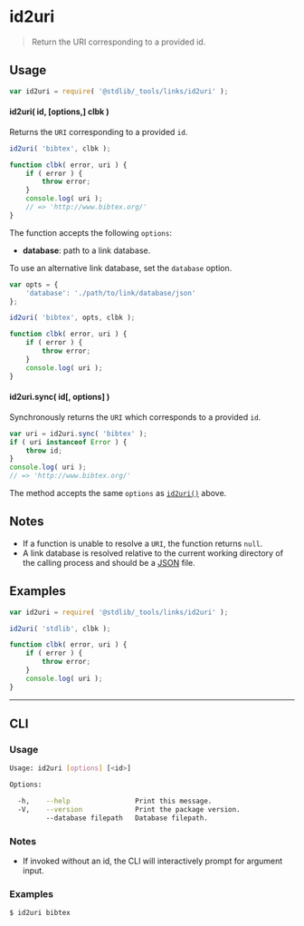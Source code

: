# id2uri

> Return the URI corresponding to a provided id.

<!-- Section to include introductory text. Make sure to keep an empty line after the intro `section` element and another before the `/section` close. -->

<section class="intro">

</section>

<!-- /.intro -->

<!-- Package usage documentation. -->

<section class="usage">

## Usage

```javascript
var id2uri = require( '@stdlib/_tools/links/id2uri' );
```

<a name="async"></a>

#### id2uri( id, \[options,] clbk )

Returns the `URI` corresponding to a provided `id`.

```javascript
id2uri( 'bibtex', clbk );

function clbk( error, uri ) {
    if ( error ) {
        throw error;
    }
    console.log( uri );
    // => 'http://www.bibtex.org/'
}
```

The function accepts the following `options`:

-   **database**: path to a link database.

To use an alternative link database, set the `database` option.

```javascript
var opts = {
    'database': './path/to/link/database/json'
};

id2uri( 'bibtex', opts, clbk );

function clbk( error, uri ) {
    if ( error ) {
        throw error;
    }
    console.log( uri );
}
```

#### id2uri.sync( id\[, options] )

Synchronously returns the `URI` which corresponds to a provided `id`.

```javascript
var uri = id2uri.sync( 'bibtex' );
if ( uri instanceof Error ) {
    throw id;
}
console.log( uri );
// => 'http://www.bibtex.org/'
```

The method accepts the same `options` as [`id2uri()`](#async) above.

</section>

<!-- /.usage -->

<!-- Package usage notes. Make sure to keep an empty line after the `section` element and another before the `/section` close. -->

<section class="notes">

## Notes

-   If a function is unable to resolve a `URI`, the function returns `null`.
-   A link database is resolved relative to the current working directory of the calling process and should be a [JSON][json] file.

</section>

<!-- /.notes -->

<!-- Package usage examples. -->

<section class="examples">

## Examples

```javascript
var id2uri = require( '@stdlib/_tools/links/id2uri' );

id2uri( 'stdlib', clbk );

function clbk( error, uri ) {
    if ( error ) {
        throw error;
    }
    console.log( uri );
}
```

</section>

<!-- /.examples -->

<!-- Section for describing a command-line interface. -->

* * *

<section class="cli">

## CLI

<!-- CLI usage documentation. -->

<section class="usage">

### Usage

```bash
Usage: id2uri [options] [<id>]

Options:

  -h,    --help                Print this message.
  -V,    --version             Print the package version.
         --database filepath   Database filepath.
```

</section>

<!-- /.usage -->

<!-- CLI usage notes. Make sure to keep an empty line after the `section` element and another before the `/section` close. -->

<section class="notes">

### Notes

-   If invoked without an id, the CLI will interactively prompt for argument input.

</section>

<!-- /.notes -->

<!-- CLI usage examples. -->

<section class="examples">

### Examples

```bash
$ id2uri bibtex
```

</section>

<!-- /.examples -->

</section>

<!-- /.cli -->

<!-- Section to include cited references. If references are included, add a horizontal rule *before* the section. Make sure to keep an empty line after the `section` element and another before the `/section` close. -->

<section class="references">

</section>

<!-- /.references -->

<!-- Section for all links. Make sure to keep an empty line after the `section` element and another before the `/section` close. -->

<section class="links">

[json]: http://www.json.org/

</section>

<!-- /.links -->
